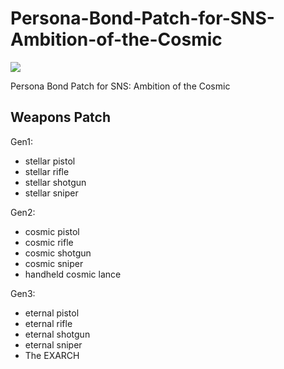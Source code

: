 # Persona-Bond-Patch-for-SNS-Ambition-of-the-Cosmic

![](https://github.com/dave40k/Persona-Bond-Patch-for-SNS-Ambition-of-the-Cosmic/blob/v1.0/About/Preview.png)

Persona Bond Patch for SNS: Ambition of the Cosmic

## Weapons Patch
Gen1:
- stellar pistol
- stellar rifle
- stellar shotgun
- stellar sniper

Gen2:
- cosmic pistol
- cosmic rifle
- cosmic shotgun
- cosmic sniper
- handheld cosmic lance

Gen3:
- eternal pistol
- eternal rifle
- eternal shotgun
- eternal sniper
- The EXARCH
